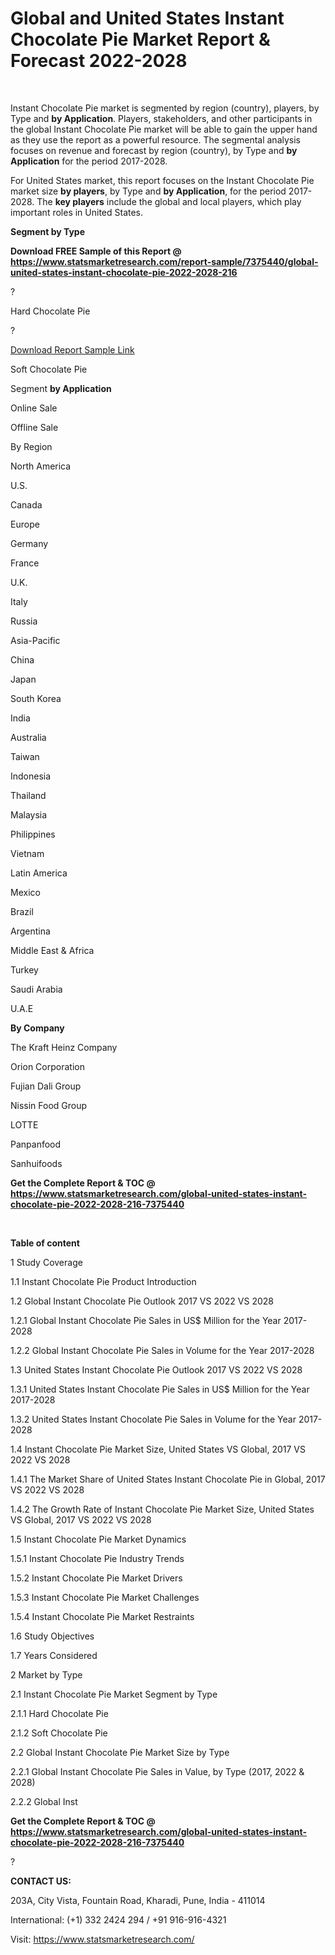 <h1>Global and United States Instant Chocolate Pie Market Report & Forecast 2022-2028</h1><br/><p>Instant Chocolate Pie market is segmented by region (country), players, by Type and <strong>by Application</strong>. Players, stakeholders, and other participants in the global Instant Chocolate Pie market will be able to gain the upper hand as they use the report as a powerful resource. The segmental analysis focuses on revenue and forecast by region (country), by Type and <strong>by Application</strong> for the period 2017-2028.</p>
 
 
 
 <p>For United States market, this report focuses on the Instant Chocolate Pie market size <strong>by players</strong>, by Type and <strong>by Application</strong>, for the period 2017-2028. The <strong>key players</strong> include the global and local players, which play important roles in United States.</p>
 
 
 
 <p><strong>Segment by Type</strong></p>
 
 
 
 <div><b>Download FREE Sample of this Report @ <a href="https://www.statsmarketresearch.com/download-free-sample/7375440/global-united-states-instant-chocolate-pie-2022-2028-216">https://www.statsmarketresearch.com/report-sample/7375440/global-united-states-instant-chocolate-pie-2022-2028-216</a></b></div>
 
 
 
 <p>? </p>
 
 
 
 <p>Hard Chocolate Pie</p>
 
 
 
 <p>? </p>
 
 
 
 <p><a href="https://www.statsmarketresearch.com/download-free-sample/7375440/global-united-states-instant-chocolate-pie-2022-2028-216">Download Report Sample Link</a></p>
 
 
 
 <p>Soft Chocolate Pie</p>
 
 
 
 <p>Segment <strong>by Application</strong></p>
 
 
 
 <p>Online Sale</p>
 
 
 
 <p>Offline Sale</p>
 
 
 
 <p>By Region</p>
 
 
 
 <p>North America</p>
 
 
 
 <p>U.S.</p>
 
 
 
 <p>Canada</p>
 
 
 
 <p>Europe</p>
 
 
 
 <p>Germany</p>
 
 
 
 <p>France</p>
 
 
 
 <p>U.K.</p>
 
 
 
 <p>Italy</p>
 
 
 
 <p>Russia</p>
 
 
 
 <p>Asia-Pacific</p>
 
 
 
 <p>China</p>
 
 
 
 <p>Japan</p>
 
 
 
 <p>South Korea</p>
 
 
 
 <p>India</p>
 
 
 
 <p>Australia</p>
 
 
 
 <p>Taiwan</p>
 
 
 
 <p>Indonesia</p>
 
 
 
 <p>Thailand</p>
 
 
 
 <p>Malaysia</p>
 
 
 
 <p>Philippines</p>
 
 
 
 <p>Vietnam</p>
 
 
 
 <p>Latin America</p>
 
 
 
 <p>Mexico</p>
 
 
 
 <p>Brazil</p>
 
 
 
 <p>Argentina</p>
 
 
 
 <p>Middle East & Africa</p>
 
 
 
 <p>Turkey</p>
 
 
 
 <p>Saudi Arabia</p>
 
 
 
 <p>U.A.E</p>
 
 
 
 <p><strong>By Company</strong></p>
 
 
 
 <p>The Kraft Heinz Company</p>
 
 
 
 <p>Orion Corporation</p>
 
 
 
 <p>Fujian Dali Group</p>
 
 
 
 <p>Nissin Food Group</p>
 
 
 
 <p>LOTTE</p>
 
 
 
 <p>Panpanfood</p>
 
 
 
 <p>Sanhuifoods</p>
 
 
 
 <div><b>Get the Complete Report & TOC @ <a href="https://www.statsmarketresearch.com/global-united-states-instant-chocolate-pie-2022-2028-216-7375440">https://www.statsmarketresearch.com/global-united-states-instant-chocolate-pie-2022-2028-216-7375440</a></b></div>
 
 
 
 <p><br />
 
 <b>Table of content</b></p>
 
 
 
 <p>1 Study Coverage<br />
 
 1.1 Instant Chocolate Pie Product Introduction<br />
 
 1.2 Global Instant Chocolate Pie Outlook 2017 VS 2022 VS 2028<br />
 
 1.2.1 Global Instant Chocolate Pie Sales in US$ Million for the Year 2017-2028<br />
 
 1.2.2 Global Instant Chocolate Pie Sales in Volume for the Year 2017-2028<br />
 
 1.3 United States Instant Chocolate Pie Outlook 2017 VS 2022 VS 2028<br />
 
 1.3.1 United States Instant Chocolate Pie Sales in US$ Million for the Year 2017-2028<br />
 
 1.3.2 United States Instant Chocolate Pie Sales in Volume for the Year 2017-2028<br />
 
 1.4 Instant Chocolate Pie Market Size, United States VS Global, 2017 VS 2022 VS 2028<br />
 
 1.4.1 The Market Share of United States Instant Chocolate Pie in Global, 2017 VS 2022 VS 2028<br />
 
 1.4.2 The Growth Rate of Instant Chocolate Pie Market Size, United States VS Global, 2017 VS 2022 VS 2028<br />
 
 1.5 Instant Chocolate Pie Market Dynamics<br />
 
 1.5.1 Instant Chocolate Pie Industry Trends<br />
 
 1.5.2 Instant Chocolate Pie Market Drivers<br />
 
 1.5.3 Instant Chocolate Pie Market Challenges<br />
 
 1.5.4 Instant Chocolate Pie Market Restraints<br />
 
 1.6 Study Objectives<br />
 
 1.7 Years Considered<br />
 
 2 Market by Type<br />
 
 2.1 Instant Chocolate Pie Market Segment by Type<br />
 
 2.1.1 Hard Chocolate Pie<br />
 
 2.1.2 Soft Chocolate Pie<br />
 
 2.2 Global Instant Chocolate Pie Market Size by Type<br />
 
 2.2.1 Global Instant Chocolate Pie Sales in Value, by Type (2017, 2022 & 2028)<br />
 
 2.2.2 Global Inst</p>
 
 
 
 <div><b>Get the Complete Report & TOC @ <a href="https://www.statsmarketresearch.com/global-united-states-instant-chocolate-pie-2022-2028-216-7375440">https://www.statsmarketresearch.com/global-united-states-instant-chocolate-pie-2022-2028-216-7375440</a></b></div>
 
 
 
 <p>? </p>
 
 
 
 <p><b>CONTACT US:</b><br />
 
 203A, City Vista, Fountain Road, Kharadi, Pune, India - 411014<br />
 
 International: (+1) 332 2424 294 / +91 916-916-4321<br />
 
 Visit: <a href="https://www.statsmarketresearch.com/">https://www.statsmarketresearch.com/</a></p>